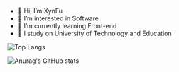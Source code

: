 - 👋 Hi, I’m XynFu
- 👀 I’m interested in Software 
- 🌱 I’m currently learning Front-end
- 🏫 I study on University of Technology and Education

![Top Langs](https://github-readme-stats.vercel.app/api/top-langs/?username=xuanphu03&layout=compact&theme=onedark)

![Anurag's GitHub stats](https://github-readme-stats.vercel.app/api?username=xuanphu03&show_icons=true&theme=onedark)

